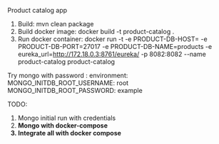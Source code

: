 Product catalog app

1) Build: mvn clean package
2) Build docker image:  docker build -t product-catalog .  
3) Run docker container:  docker run -t -e PRODUCT-DB-HOST=<hostname>  -e PRODUCT-DB-PORT=27017 -e PRODUCT-DB-NAME=products -e eureka_url=http://172.18.0.3:8761/eureka/ -p 8082:8082 --name product-catalog product-catalog


Try mongo with password :    environment:
  MONGO_INITDB_ROOT_USERNAME: root
  MONGO_INITDB_ROOT_PASSWORD: example
  
TODO: 
1) Mongo initial run with credentials 
2) <b>Mongo with docker-compose 
3) Integrate all with docker compose
